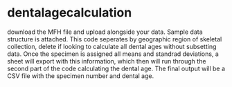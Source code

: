 # dentalagecalculation
download the MFH file and upload alongside your data. Sample data structure is attached. This code seperates by geographic region of skeletal collection, delete if looking to calculate all dental ages without subsetting data. 
Once the specimen is assigned all means and standrad deviations, a sheet will export with this information, which then will run through the second part of the code calculating the dental age.
The final output will be a CSV file with the specimen number and dental age.
